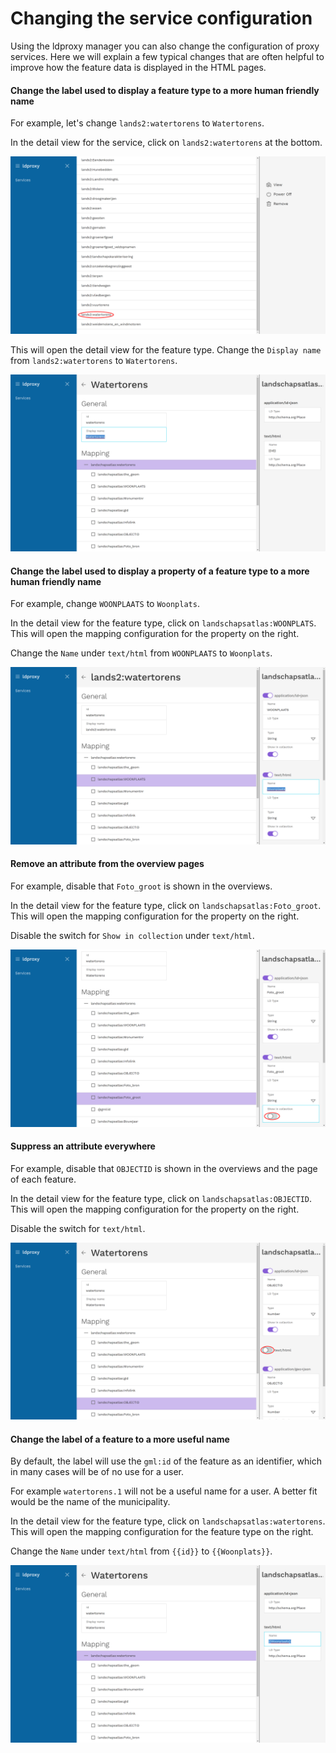 # Changing the service configuration

Using the ldproxy manager you can also change the configuration of proxy services. Here we will explain a few typical changes that are often helpful to improve how the feature data is displayed in the HTML pages.

#### Change the label used to display a feature type to a more human friendly name

For example, let's change `lands2:watertorens` to `Watertorens`. 

In the detail view for the service, click on `lands2:watertorens` at the bottom.

![ldproxy Manager - select feature type](../img/manager-09.png)

This will open the detail view for the feature type. Change the  `Display name` from `lands2:watertorens` to `Watertorens`.

![ldproxy Manager - change feature type label](../img/manager-10.png)

#### Change the label used to display a property of a feature type to a more human friendly name

For example, change `WOONPLAATS` to `Woonplats`.

In the detail view for the feature type, click on `landschapsatlas:WOONPLATS`. This will open the mapping configuration for the property on the right.

Change the  `Name` under `text/html` from `WOONPLAATS` to `Woonplats`.

![ldproxy Manager - change property label](../img/manager-11.png)

#### Remove an attribute from the overview pages

For example, disable that `Foto_groot` is shown in the overviews.

In the detail view for the feature type, click on `landschapsatlas:Foto_groot`. This will open the mapping configuration for the property on the right.

Disable the switch for `Show in collection` under `text/html`.

![ldproxy Manager - remove from overview](../img/manager-12.png)

#### Suppress an attribute everywhere

For example, disable that `OBJECTID` is shown in the overviews and the page of each feature.

In the detail view for the feature type, click on `landschapsatlas:OBJECTID`. This will open the mapping configuration for the property on the right.

Disable the switch for `text/html`.

![ldproxy Manager - disable property](../img/manager-13.png)

#### Change the label of a feature to a more useful name

By default, the label will use the `gml:id` of the feature as an identifier, which in many cases will be of no use for a user.

For example `watertorens.1` will not be a useful name for a user. A better fit would be the name of the municipality.

In the detail view for the feature type, click on `landschapsatlas:watertorens`. This will open the mapping configuration for the feature type on the right.

Change the  `Name` under `text/html` from `{{id}}` to `{{Woonplats}}`.

![ldproxy Manager - change feature label](../img/manager-14.png)

